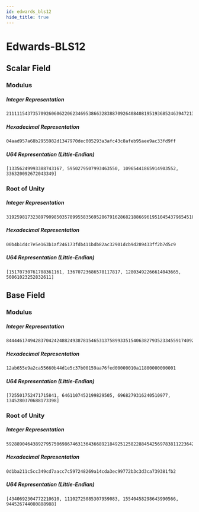 ```yaml
---
id: edwards_bls12
hide_title: true
---
```


# Edwards-BLS12

## Scalar Field

### Modulus

##### Integer Representation
```
2111115437357092606062206234695386632838870926408408195193685246394721360383
```

##### Hexadecimal Representation
```
04aad957a68b2955982d1347970dec005293a3afc43c8afeb95aee9ac33fd9ff
```

##### U64 Representation (Little-Endian)
```
[13356249993388743167, 5950279507993463550, 10965441865914903552, 336320092672043349]
```

### Root of Unity

##### Integer Representation
```
319259817323897909850357899558356952867916286821886696195104543796545181129
```

##### Hexadecimal Representation
```
00b4b1d4c7e5e163b1af246173fdb411bdb82ac32901dcb9d289433ff2b7d5c9
```

##### U64 Representation (Little-Endian)
```
[15170730761708361161, 13670723686578117817, 12803492266614043665, 50861023252832611]
```

## Base Field

### Modulus

##### Integer Representation
```
8444461749428370424248824938781546531375899335154063827935233455917409239041
```

##### Hexadecimal Representation
```
12ab655e9a2ca55660b44d1e5c37b00159aa76fed00000010a11800000000001
```

##### U64 Representation (Little-Endian)
```
[725501752471715841, 6461107452199829505, 6968279316240510977, 1345280370688173398]
```

### Root of Unity

##### Integer Representation
```
5928890464389279575069867463136436689218492512582288454256978381122364252082
```

##### Hexadecimal Representation
```
0d1ba211c5cc349cd7aacc7c597248269a14cda3ec99772b3c3d3ca739381fb2
```

##### U64 Representation (Little-Endian)
```
[4340692304772210610, 11102725085307959083, 15540458298643990566, 944526744080888988]
```
